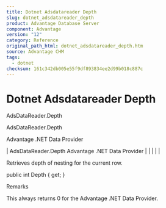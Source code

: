 ```yaml
---
title: Dotnet Adsdatareader Depth
slug: dotnet_adsdatareader_depth
product: Advantage Database Server
component: Advantage
version: "12"
category: Reference
original_path_html: dotnet_adsdatareader_depth.htm
source: Advantage CHM
tags:
  - dotnet
checksum: 161c342db005e55f9df893834ee2d99b018c887c
---
```


# Dotnet Adsdatareader Depth

AdsDataReader.Depth

AdsDataReader.Depth

Advantage .NET Data Provider

| AdsDataReader.Depth  Advantage .NET Data Provider |  |  |  |  |

Retrieves depth of nesting for the current row.

public int Depth { get; }

Remarks

This always returns 0 for the Advantage .NET Data Provider.
